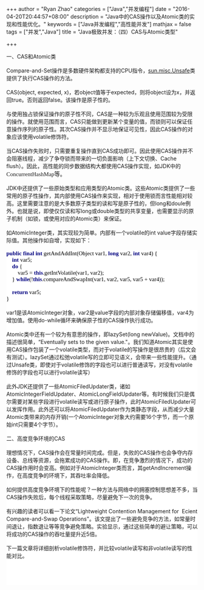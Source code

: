 +++
author = "Ryan Zhao"
categories = ["Java","并发编程"]
date = "2016-04-20T20:44:57+08:00"
description = "Java中的CAS操作以及Atomic类的实现和性能优化。"
keywords = ["Java并发编程","高性能并发"]
mathjax = false
tags = ["并发","Java"]
title = "Java极致并发：（四）CAS与Atomic类型"

+++

<div>
<span><div>一、CAS和Atomic类</div><div><br/></div><div>Compare-and-Set操作是多数硬件架构都支持的CPU指令，<a href="http://mishadoff.com/blog/java-magic-part-4-sun-dot-misc-dot-unsafe/">sun.misc.Unsafe</a>类提供了执行CAS操作的方法。</div><div><br/></div><div>CAS(object, expected, x)，若object值等于expected，则将object设为x，并返回true。否则返回false。该操作是原子性的。</div><div><br/></div><div>与使用独占锁保证操作的原子性不同，CAS是一种较为乐观且使用范围较为受限的操作。就使用范围而言，CAS只能做到更新某个变量的值，而锁则可以保证任意操作序列的原子性。其次CAS操作并不显示地保证可见性，因此CAS操作的对象应该使用volatile修饰符。</div><div><br/></div><div>当CAS操作失败时，只需要重复操作直到CAS成功即可。因此使用CAS操作并不会阻塞线程，减少了争夺锁而带来的一切负面影响（上下文切换、Cache flush）。因此，高性能的同步数据结构大都使用CAS操作实现，如JDK中的<span style="font-family: Consolas; font-size: 11.3pt;">ConcurrentHashMap等。</span></div><div><span style="font-size: 11.3pt;"><span style="font-family: Consolas;"><br/></span></span></div><div>JDK中还提供了一些原始类型和应用类型的Atomic类。这些Atomic类提供了一些常用的原子性操作，其内部使用CAS操作来实现，相对于使用锁而言性能相对较高。这里需要注意的是大多数原子类型的读和写是原子性的，但long和doule例外。也就是说，即使仅仅读和写long或double类型的共享变量，也需要显示的原子机制（如锁，或使用对应的Atomic类）来保证。</div><div><br/></div><div>如AtomicInteger类，其实现较为简单。内部有一个volatile的int value字段存储实际值。其他操作如自增，实现如下：</div><div><br/></div><div style="background-color:#ffffff;color:#000000;font-family:&apos;Consolas&apos;;font-size:11.3pt;"><span style="color:#000080;font-weight:bold;">public final int </span>getAndAddInt(Object var1, <span style="color:#000080;font-weight:bold;">long </span>var2, <span style="color:#000080;font-weight:bold;">int </span>var4) {<br/>
    <span style="color:#000080;font-weight:bold;">int </span>var5;<br/>
    <span style="color:#000080;font-weight:bold;">do </span>{<br/>
        var5 = <span style="color:#000080;font-weight:bold;">this</span>.getIntVolatile(var1, var2);<br/>
    } <span style="color:#000080;font-weight:bold;">while</span>(!<span style="color:#000080;font-weight:bold;">this</span>.compareAndSwapInt(var1, var2, var5, var5 + var4));<br/><br/>
    <span style="color:#000080;font-weight:bold;">return </span>var5;<br/>
}<br/></div><div style="background-color: rgb(255, 255, 255);"><br/></div><div style="background-color: rgb(255, 255, 255);">var1是该AtomicInteger对象，var2是value字段的内部对象存储偏移值，var4为增加值。使用do-while循环来确保原子性的CAS操作执行成功。</div><div style="background-color: rgb(255, 255, 255);"><br/></div><div style="background-color: rgb(255, 255, 255);">Atomic类中还有一个较为有意思的操作，即lazySet(long newValue)。文档中的描述很简单，“Eventually sets to the given value.&quot;。我们知道Atomic其实是使用CAS操作包装了一个volatile类型，而对于volatile的写操作是很昂贵的（后文会有测试）。lazySet通过松弛volatile写的立即可见语义，会带来一些性能提升。（通过Unsafe类，即使对于volatile修饰的字段也可以进行普通读写，对没有volatile修饰的字段也可以进行volatile读写）</div><div style="background-color: rgb(255, 255, 255);"><br/></div><div style="background-color: rgb(255, 255, 255);">此外JDK还提供了一些AtomicFiledUpdater类，诸如AtomicIntegerFieldUpdater、AtomicLongFieldUpdater等。有时候我们只是偶尔需要对某些字段进行volatile读写或进行原子操作，此时AtomicFiledUpdater可以发挥作用。此外还可以将AtomicFiledUpdater作为类静态字段，从而减少大量Atomic类带来的内存开销(一个AtomicInteger对象大约需要16个字节，而一个原始int只需要4个字节）。</div><div style="background-color: rgb(255, 255, 255);"><br/></div><div style="background-color: rgb(255, 255, 255);">二、高度竞争环境的CAS</div><div style="background-color: rgb(255, 255, 255);"><br/></div><div style="background-color: rgb(255, 255, 255);">理想情况下，CAS操作会在常量时间完成。但是，失败的CAS操作也会争夺内存设备、总线等资源，会拖累成功的CAS操作。即，在竞争激烈的情况下，成功的CAS操作用时会变高。例如对于AtomicInteger类而言，其getAndIncrement操作，在高度竞争的环境下，其吞吐率会降低。</div><div style="background-color: rgb(255, 255, 255);"><br/></div><div style="background-color: rgb(255, 255, 255);">如何提供高度竞争环境下的性能呢？一种方法与网络中的拥塞控制思想差不多，当CAS操作失败后，每个线程采取策略，尽量避免下一次的竞争。</div><div style="background-color: rgb(255, 255, 255);"><br/></div><div style="background-color: rgb(255, 255, 255);">有兴趣的读者可以看一下论文“Lightweight Contention Management for  Ecient Compare-and-Swap Operations&quot;。该文提出了一些避免竞争的方法，如常量时间退让，指数退让等等竞争避免策略。实验显示，通过这些简单的避让策略，可以将成功的CAS操作的吞吐量提升近5倍。</div><div style="background-color: rgb(255, 255, 255);"><br/></div><div style="background-color: rgb(255, 255, 255);">下一篇文章将详细剖析volatile修饰符，并比较volatile读写和非volatile读写的性能对比。</div><div style="background-color: rgb(255, 255, 255);"><br/></div><div style="background-color: rgb(255, 255, 255);"><br/></div><div style="background-color: rgb(255, 255, 255);"><br/></div><div style="background-color: rgb(255, 255, 255);"><br/></div><div><span style="font-size: 11.3pt;"><span style="font-family: Consolas;"><br/></span></span></div></span>
</div>